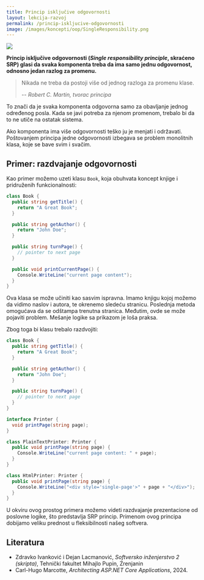 ```yaml
---
title: Princip isključive odgovornosti
layout: lekcija-razvoj
permalink: /princip-iskljucive-odgovornosti
image: /images/koncepti/oop/SingleResponsibility.png
---
```


![]({{page.image}})

**Princip isključive odgovornosti (*Single responsibility principle*, skraćeno SRP) glasi da svaka komponenta treba da ima samo jednu odgovornost, odnosno jedan razlog za promenu.**

> Nikada ne treba da postoji više od jednog razloga za promenu klase.
>
> -- <cite>Robert C. Martin, tvorac principa</cite>

To znači da je svaka komponenta odgovorna samo za obavljanje jednog određenog posla. Kada se javi potreba za njenom promenom, trebalo bi da to ne utiče na ostatak sistema.

Ako komponenta ima više odgovornosti teško ju je menjati i održavati. Poštovanjem principa jedne odgovornosti izbegava se problem monolitnih klasa, koje se bave svim i svačim. 

## Primer: razdvajanje odgovornosti

Kao primer možemo uzeti klasu `Book`, koja obuhvata koncept knjige i pridruženih funkcionalnosti:

```cs
class Book {
  public string getTitle() {
    return "A Great Book";
  }

  public string getAuthor() {
    return "John Doe";
  }

  public string turnPage() {
    // pointer to next page
  }

  public void printCurrentPage() {
    Console.WriteLine("current page content");
  }
}
```

Ova klasa se može učiniti kao sasvim ispravna. Imamo knjigu kojoj možemo da vidimo naslov i autora, te okrenemo sledeću stranicu. Poslednja metoda omogućava da se odštampa trenutna stranica. Međutim, ovde se može pojaviti problem. Mešanje logike sa prikazom je loša praksa. 

Zbog toga bi klasu trebalo razdvojiti:

```cs
class Book {
  public string getTitle() {
    return "A Great Book";
  }

  public string getAuthor() {
    return "John Doe";
  }

  public string turnPage() {
    // pointer to next page
  }
}

interface Printer {
  void printPage(string page);
}

class PlainTextPrinter: Printer {
  public void printPage(string page) {
    Console.WriteLine("current page content: " + page);
  }
}

class HtmlPrinter: Printer {
  public void printPage(string page) {
    Console.WriteLine("<div style='single-page'>" + page + "</div>");
  }
}
```

U okviru ovog prostog primera možemo videti razdvajanje prezentacione od poslovne logike, što predstavlja SRP princip. Primenom ovog principa dobijamo veliku prednost u fleksibilnosti našeg softvera.

## Literatura

- Zdravko Ivanković i Dejan Lacmanović, *Softversko inženjerstvo 2 (skripta)*, Tehnički fakultet Mihajlo Pupin, Zrenjanin
- Carl-Hugo Marcotte, *Architecting ASP.NET Core Applications*, 2024.
